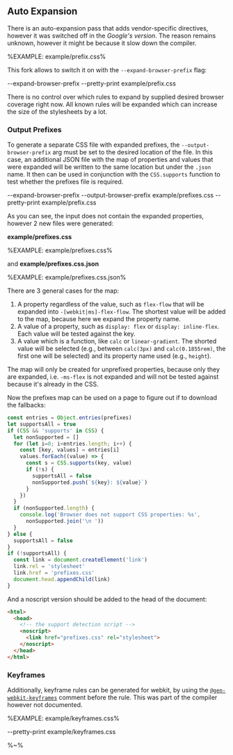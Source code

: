 ## Auto Expansion

There is an auto-expansion pass that adds vendor-specific directives, however it was switched off in the _Google's version_. The reason remains unknown, however it might be because it slow down the compiler.

%EXAMPLE: example/prefix.css%

This fork allows to switch it on with the `--expand-browser-prefix` flag:

<java jar="closure-stylesheets.jar" lang="css" console="closure-stylesheets">
  --expand-browser-prefix --pretty-print example/prefix.css
</java>

There is no control over which rules to expand by supplied desired browser coverage right now. All known rules will be expanded which can increase the size of the stylesheets by a lot.

### Output Prefixes

To generate a separate CSS file with expanded prefixes, the `--output-browser-prefix` arg must be set to the desired location of the file. In this case, an additional JSON file with the map of properties and values that were expanded will be written to the same location but under the `.json` name. It then can be used in conjunction with the `CSS.supports` function to test whether the prefixes file is required.

<java jar="closure-stylesheets.jar" lang="css" console="closure-stylesheets">
  --expand-browser-prefix --output-browser-prefix example/prefixes.css --pretty-print example/prefix.css
</java>

As you can see, the input does not contain the expanded properties, however 2 new files were generated:

**example/prefixes.css**

%EXAMPLE: example/prefixes.css%

and **example/prefixes.css.json**

%EXAMPLE: example/prefixes.css.json%

There are 3 general cases for the map:

1. A property regardless of the value, such as `flex-flow` that will be expanded into `-[webkit|ms]-flex-flow`. The shortest value will be added to the map, because here we expand the property name.
1. A value of a property, such as `display: flex` or `display: inline-flex`. Each value will be tested against the key.
1. A value which is a function, like `calc` or `linear-gradient`. The shorted value will be selected (e.g., between `calc(3px)` and `calc(0.1855rem)`, the first one will be selected) and its property name used (e.g., `height`).

The map will only be created for unprefixed properties, because only they are expanded, i.e. `-ms-flex` is not expanded and will not be tested against because it's already in the CSS.

Now the prefixes map can be used on a page to figure out if to download the fallbacks:

```js
const entries = Object.entries(prefixes)
let supportsAll = true
if (CSS && 'supports' in CSS) {
  let nonSupported = []
  for (let i=0; i<entries.length; i++) {
    const [key, values] = entries[i]
    values.forEach((value) => {
      const s = CSS.supports(key, value)
      if (!s) {
        supportsAll = false
        nonSupported.push(`${key}: ${value}`)
      }
    })
  }
  if (nonSupported.length) {
    console.log('Browser does not support CSS properties: %s',
      nonSupported.join('\n '))
  }
} else {
  supportsAll = false
}
if (!supportsAll) {
  const link = document.createElement('link')
  link.rel = 'stylesheet'
  link.href = 'prefixes.css'
  document.head.appendChild(link)
}
```

And a noscript version should be added to the head of the document:

```html
<html>
  <head>
    <!-- the support detection script -->
    <noscript>
      <link href="prefixes.css" rel="stylesheet">
    </noscript>
  </head>
</html>
```

### Keyframes

Additionally, keyframe rules can be generated for webkit, by using the [`@gen-webkit-keyframes`](t) comment before the rule. This was part of the compiler however not documented.

%EXAMPLE: example/keyframes.css%

<java jar="closure-stylesheets.jar" lang="css">
  --pretty-print example/keyframes.css
</java>

%~%